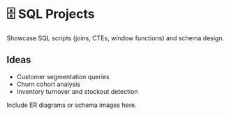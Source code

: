 # 🗄️ SQL Projects

Showcase SQL scripts (joins, CTEs, window functions) and schema design.

## Ideas
- Customer segmentation queries
- Churn cohort analysis
- Inventory turnover and stockout detection

Include ER diagrams or schema images here.
